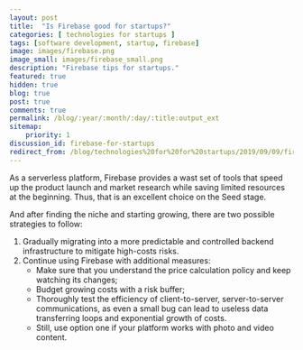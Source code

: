 ```yaml
---
layout: post
title:  "Is Firebase good for startups?"
categories: [ technologies for startups ]
tags: [software development, startup, firebase]
image: images/firebase.png
image_small: images/firebase_small.png
description: "Firebase tips for startups."
featured: true
hidden: true
blog: true
post: true
comments: true
permalink: /blog/:year/:month/:day/:title:output_ext
sitemap:
    priority: 1
discussion_id: firebase-for-startups
redirect_from: /blog/technologies%20for%20for%20startups/2019/09/09/firebase-for-startups.html
---
```


As a serverless platform, Firebase provides a wast set of tools that speed up the product launch and market research while saving limited resources at the beginning. Thus, that is an excellent choice on the Seed stage.

And after finding the niche and starting growing, there are two possible strategies to follow:
1. Gradually migrating into a more predictable and controlled backend infrastructure to mitigate high-costs risks.
2. Continue using Firebase with additional measures:
    * Make sure that you understand the price calculation policy and keep watching its changes; 
    * Budget growing costs with a risk buffer;
    * Thoroughly test the efficiency of client-to-server, server-to-server communications, as even a small bug can lead to useless data transferring loops and exponential growth of costs.
    * Still, use option one if your platform works with photo and video content.